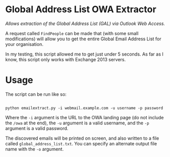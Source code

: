 # Global Address List OWA Extractor
*Allows extraction of the Global Address List (GAL) via Outlook Web Access.*

A request called `FindPeople` can be made that (with some small modifications) will allow you to get the entire Global Email Address List for your organisation.

In my testing, this script allowed me to get just under 5 seconds. As far as I know, this script only works with Exchange 2013 servers.

# Usage

The script can be run like so:
```

python emailextract.py -i webmail.example.com -u username -p password

```

Where the `-i` argument is the URL to the OWA landing page (do not include the `/owa` at the end), the `-u` argument is a valid username, and the `-p` argument is a valid password.


The discovered emails will be printed on screen, and also written to a file called `global_address_list.txt`. You can specify an alternate output file name with the `-o` argument.
